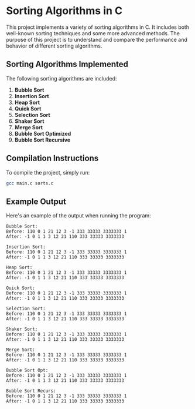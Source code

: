 
# Sorting Algorithms in C

This project implements a variety of sorting algorithms in C. It includes both well-known sorting techniques and some more advanced methods. The purpose of this project is to understand and compare the performance and behavior of different sorting algorithms.

## Sorting Algorithms Implemented

The following sorting algorithms are included:

1. **Bubble Sort**
2. **Insertion Sort**
3. **Heap Sort**
4. **Quick Sort**
5. **Selection Sort**
6. **Shaker Sort**
7. **Merge Sort**
8. **Bubble Sort Optimized**
9. **Bubble Sort Recursive**

## Compilation Instructions

To compile the project, simply run:

```bash
gcc main.c sorts.c
```

## Example Output

Here's an example of the output when running the program:

```
Bubble Sort:
Before: 110 0 1 21 12 3 -1 333 33333 3333333 1
After: -1 0 1 1 3 12 21 110 333 33333 3333333

Insertion Sort:
Before: 110 0 1 21 12 3 -1 333 33333 3333333 1
After: -1 0 1 1 3 12 21 110 333 33333 3333333

Heap Sort:
Before: 110 0 1 21 12 3 -1 333 33333 3333333 1
After: -1 0 1 1 3 12 21 110 333 33333 3333333

Quick Sort:
Before: 110 0 1 21 12 3 -1 333 33333 3333333 1
After: -1 0 1 1 3 12 21 110 333 33333 3333333

Selection Sort:
Before: 110 0 1 21 12 3 -1 333 33333 3333333 1
After: -1 0 1 1 3 12 21 110 333 33333 3333333

Shaker Sort:
Before: 110 0 1 21 12 3 -1 333 33333 3333333 1
After: -1 0 1 1 3 12 21 110 333 33333 3333333

Merge Sort:
Before: 110 0 1 21 12 3 -1 333 33333 3333333 1
After: -1 0 1 1 3 12 21 110 333 33333 3333333

Bubble Sort Opt:
Before: 110 0 1 21 12 3 -1 333 33333 3333333 1
After: -1 0 1 1 3 12 21 110 333 33333 3333333

Bubble Sort Recurs:
Before: 110 0 1 21 12 3 -1 333 33333 3333333 1
After: -1 0 1 1 3 12 21 110 333 33333 3333333
```
